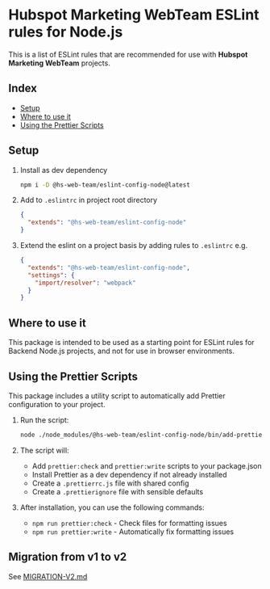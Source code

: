 # Hubspot Marketing WebTeam ESLint rules for Node.js

This is a list of ESLint rules that are recommended for use with **Hubspot Marketing WebTeam** projects.

<!-- index-start -->

## Index

- [Setup](#setup)
- [Where to use it](#where-to-use-it)
- [Using the Prettier Scripts](#using-the-prettier-scripts)
<!-- index-end -->

## Setup

1. Install as dev dependency

    ```sh
    npm i -D @hs-web-team/eslint-config-node@latest
    ```

2. Add to `.eslintrc` in project root directory

    ```json
    {
      "extends": "@hs-web-team/eslint-config-node"
    }
    ```

3. Extend the eslint on a project basis by adding rules to `.eslintrc` e.g.

    ```json
    {
      "extends": "@hs-web-team/eslint-config-node",
      "settings": {
        "import/resolver": "webpack"
      }
    }
    ```

## Where to use it

This package is intended to be used as a starting point for ESLint rules for Backend Node.js projects, and not for use in browser environments.

## Using the Prettier Scripts

This package includes a utility script to automatically add Prettier configuration to your project.

1. Run the script:

    ```sh
    node ./node_modules/@hs-web-team/eslint-config-node/bin/add-prettier-scripts.js
    ```

2. The script will:

   - Add `prettier:check` and `prettier:write` scripts to your package.json
   - Install Prettier as a dev dependency if not already installed
   - Create a `.prettierrc.js` file with shared config
   - Create a `.prettierignore` file with sensible defaults

3. After installation, you can use the following commands:

   - `npm run prettier:check` - Check files for formatting issues
   - `npm run prettier:write` - Automatically fix formatting issues

## Migration from v1 to v2

See [MIGRATION-V2.md](./docs/MIGRATION-V2.md)
